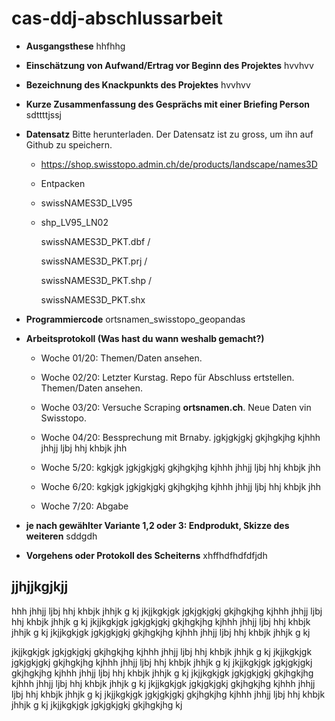 # cas-ddj-abschlussarbeit

* **Ausgangsthese**
  hhfhhg
* **Einschätzung von Aufwand/Ertrag vor Beginn des Projektes**
  hvvhvv
* **Bezeichnung des Knackpunkts des Projektes**
  hvvhvv
* **Kurze Zusammenfassung des Gesprächs mit einer Briefing Person**
  sdttttjssj
* **Datensatz**
  Bitte herunterladen. Der Datensatz ist zu gross, um ihn auf Github zu speichern.
  * https://shop.swisstopo.admin.ch/de/products/landscape/names3D
  
  * Entpacken
  
  * swissNAMES3D_LV95
  
  * shp_LV95_LN02
  
      swissNAMES3D_PKT.dbf / 
  
      swissNAMES3D_PKT.prj / 
  
      swissNAMES3D_PKT.shp / 
  
      swissNAMES3D_PKT.shx
  
  
* **Programmiercode** ortsnamen_swisstopo_geopandas
* **Arbeitsprotokoll (Was hast du wann weshalb gemacht?)**
  
  * Woche 01/20: Themen/Daten ansehen.
  
  * Woche 02/20: Letzter Kurstag. Repo für Abschluss ertstellen. Themen/Daten ansehen.
  
  * Woche 03/20: Versuche Scraping **ortsnamen.ch**. Neue Daten vin Swisstopo.
  
  * Woche 04/20: Bessprechung mit Brnaby. jgkjgkjgkj gkjhgkjhg kjhhh jhhjj ljbj hhj khbjk jhh
  
  * Woche 5/20: kgkjgk jgkjgkjgkj gkjhgkjhg kjhhh jhhjj ljbj hhj khbjk jhh
  
  * Woche 6/20: kgkjgk jgkjgkjgkj gkjhgkjhg kjhhh jhhjj ljbj hhj khbjk jhh
  
  * Woche 7/20: Abgabe


  
  





  
* **je nach gewählter Variante 1,2 oder 3: Endprodukt, Skizze des weiteren**
  sddgdh 
* **Vorgehens oder Protokoll des Scheiterns**
  xhffhdfhdfdfjdh
  
  
  
  
## jjhjjkgjkjj
hhh jhhjj ljbj hhj khbjk jhhjk g kj jkjjkgkjgk jgkjgkjgkj gkjhgkjhg kjhhh jhhjj ljbj hhj khbjk jhhjk g kj jkjjkgkjgk jgkjgkjgkj gkjhgkjhg kjhhh jhhjj ljbj hhj khbjk jhhjk g kj jkjjkgkjgk jgkjgkjgkj gkjhgkjhg kjhhh jhhjj ljbj hhj khbjk jhhjk g kj

jkjjkgkjgk jgkjgkjgkj gkjhgkjhg kjhhh jhhjj ljbj hhj khbjk jhhjk g kj jkjjkgkjgk jgkjgkjgkj gkjhgkjhg kjhhh jhhjj ljbj hhj khbjk jhhjk g kj jkjjkgkjgk jgkjgkjgkj gkjhgkjhg kjhhh jhhjj ljbj hhj khbjk jhhjk g kj jkjjkgkjgk jgkjgkjgkj gkjhgkjhg kjhhh jhhjj ljbj hhj khbjk jhhjk g kj jkjjkgkjgk jgkjgkjgkj gkjhgkjhg kjhhh jhhjj ljbj hhj khbjk jhhjk g kj jkjjkgkjgk jgkjgkjgkj gkjhgkjhg kjhhh jhhjj ljbj hhj khbjk jhhjk g kj jkjjkgkjgk jgkjgkjgkj gkjhgkjhg kj
